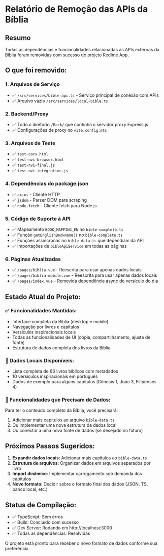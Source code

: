 # Relatório de Remoção das APIs da Bíblia

## Resumo
Todas as dependências e funcionalidades relacionadas às APIs externas da Bíblia foram removidas com sucesso do projeto Redime App.

## O que foi removido:

### 1. Arquivos de Serviço
- ✅ `/src/services/bible-api.ts` - Serviço principal de conexão com APIs
- ✅ Arquivo vazio `/src/services/local-bible.ts`

### 2. Backend/Proxy
- ✅ Todo o diretório `/Back/` que continha o servidor proxy Express.js
- ✅ Configurações de proxy no `vite.config.mts`

### 3. Arquivos de Teste
- ✅ `test-cors.html`
- ✅ `test-nvi-browser.html` 
- ✅ `test-nvi-final.js`
- ✅ `test-nvi-integration.js`

### 4. Dependências do package.json
- ✅ `axios` - Cliente HTTP
- ✅ `jsdom` - Parser DOM para scraping
- ✅ `node-fetch` - Cliente fetch para Node.js

### 5. Código de Suporte à API
- ✅ Mapeamento `BOOK_MAPPING_EN` no `bible-complete.ts`
- ✅ Função `getEnglishBookName()` no `bible-complete.ts`
- ✅ Funções assíncronas no `bible-data.ts` que dependiam da API
- ✅ Importações de `bibleApiService` em todas as páginas

### 6. Páginas Atualizadas
- ✅ `/pages/biblia.vue` - Reescrita para usar apenas dados locais
- ✅ `/pages/biblia-mobile.vue` - Reescrita para usar apenas dados locais  
- ✅ `/pages/index.vue` - Removida dependência async do versículo do dia

## Estado Atual do Projeto:

### ✅ Funcionalidades Mantidas:
- Interface completa da Bíblia (desktop e mobile)
- Navegação por livros e capítulos
- Versículos inspiracionais locais
- Todas as funcionalidades de UI (cópia, compartilhamento, ajuste de fonte)
- Estrutura de dados completa dos livros da Bíblia

### 📁 Dados Locais Disponíveis:
- Lista completa de 66 livros bíblicos com metadados
- 10 versículos inspiracionais em português
- Dados de exemplo para alguns capítulos (Gênesis 1, João 3, Filipenses 4)

### 🔧 Funcionalidades que Precisam de Dados:
Para ter o conteúdo completo da Bíblia, você precisará:
1. Adicionar mais capítulos ao arquivo `bible-data.ts`
2. Ou implementar uma nova estrutura de dados local
3. Ou conectar a uma nova fonte de dados (se desejado no futuro)

## Próximos Passos Sugeridos:
1. **Expandir dados locais**: Adicionar mais capítulos ao `bible-data.ts`
2. **Estrutura de arquivos**: Organizar dados em arquivos separados por livro
3. **Import dinâmico**: Implementar carregamento sob demanda dos capítulos
4. **Novo formato**: Decidir sobre o formato final dos dados (JSON, TS, banco local, etc.)

## Status de Compilação:
- ✅ TypeScript: Sem erros
- ✅ Build: Concluído com sucesso  
- ✅ Dev Server: Rodando em http://localhost:3000
- ✅ Todas as dependências: Resolvidas

O projeto está pronto para receber o novo formato de dados conforme sua preferência.
